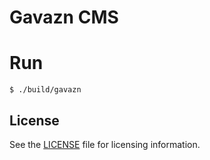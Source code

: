 # Gavazn CMS

# Run

`$ ./build/gavazn`


## License

See the [LICENSE](./LICENSE) file for licensing information.